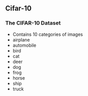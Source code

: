 ## Cifar-10

### The CIFAR-10 Dataset
* Contains 10 categories of images
 * airplane
 * automobile
 * bird
 * cat
 * deer
 * dog
 * frog
 * horse
 * ship
 * truck